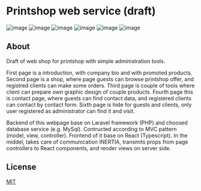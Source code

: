 # Printshop web service (draft)



![image](https://img.shields.io/badge/Laravel-FF2D20?style=for-the-badge&logo=laravel&logoColor=white)
![image]( 	https://img.shields.io/badge/PHP-777BB4?style=for-the-badge&logo=php&logoColor=white) ![image](https://img.shields.io/badge/React-20232A?style=for-the-badge&logo=react&logoColor=61DAFB)
![image]( 	https://img.shields.io/badge/TypeScript-007ACC?style=for-the-badge&logo=typescript&logoColor=white) ![image](https://img.shields.io/badge/MySQL-00000F?style=for-the-badge&logo=mysql&logoColor=) ![image](https://img.shields.io/badge/Tailwind_CSS-38B2AC?style=for-the-badge&logo=tailwind-css&logoColor=white) 
 	

## About
Draft of web shop for printshop with simple administration tools. 

First page is a introduction, with company bio and with promoted products.
Second page is a shop, where page guests can browse printshop offer, and registred clients can make some orders.
Third page is couple of tools where client can prepare own graphic design of couple products.
Fourth page this is contact page, where guests can find contact data, and registered clients can contact by contact form.
Sixth page is hide for guests and clients, only user registered as administrator can find it and visit.

Backend of this webpage base on Laravel framework (PHP) and choosed database service (e.g. MySql). Contructed according to MVC pattern (model, view, controller).
Frontend of it base on React (Typescript). In the middel, takes care of communication INERTIA, transmits props from page controllers to React components, and render views on server side.


## License
[MIT](https://choosealicense.com/licenses/mit/)
